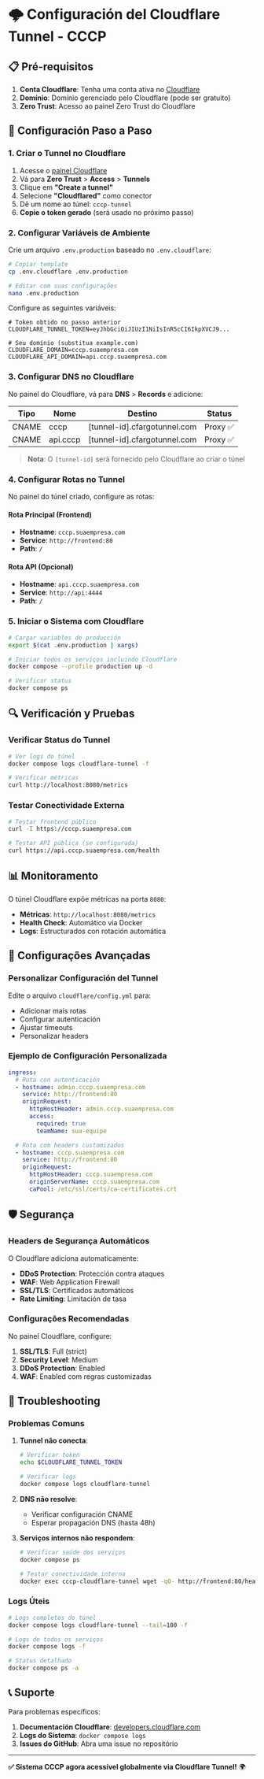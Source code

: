 # 🌩️ Configuración del Cloudflare Tunnel - CCCP

## 📋 Pré-requisitos

1. **Conta Cloudflare**: Tenha uma conta ativa no [Cloudflare](https://cloudflare.com)
2. **Domínio**: Domínio gerenciado pelo Cloudflare (pode ser gratuito)
3. **Zero Trust**: Acesso ao painel Zero Trust do Cloudflare

## 🚀 Configuración Paso a Paso

### 1. Criar o Tunnel no Cloudflare

1. Acesse o [painel Cloudflare](https://dash.cloudflare.com)
2. Vá para **Zero Trust** > **Access** > **Tunnels**
3. Clique em **"Create a tunnel"**
4. Selecione **"Cloudflared"** como conector
5. Dê um nome ao túnel: `cccp-tunnel`
6. **Copie o token gerado** (será usado no próximo passo)

### 2. Configurar Variáveis de Ambiente

Crie um arquivo `.env.production` baseado no `.env.cloudflare`:

```bash
# Copiar template
cp .env.cloudflare .env.production

# Editar com suas configurações
nano .env.production
```

Configure as seguintes variáveis:

```env
# Token obtido no passo anterior
CLOUDFLARE_TUNNEL_TOKEN=eyJhbGciOiJIUzI1NiIsInR5cCI6IkpXVCJ9...

# Seu domínio (substitua example.com)
CLOUDFLARE_DOMAIN=cccp.suaempresa.com
CLOUDFLARE_API_DOMAIN=api.cccp.suaempresa.com
```

### 3. Configurar DNS no Cloudflare

No painel do Cloudflare, vá para **DNS** > **Records** e adicione:

| Tipo  | Nome | Destino | Status |
|-------|------|---------|--------|
| CNAME | cccp | [tunnel-id].cfargotunnel.com | Proxy ✅ |
| CNAME | api.cccp | [tunnel-id].cfargotunnel.com | Proxy ✅ |

> **Nota**: O `[tunnel-id]` será fornecido pelo Cloudflare ao criar o túnel

### 4. Configurar Rotas no Tunnel

No painel do túnel criado, configure as rotas:

#### Rota Principal (Frontend)
- **Hostname**: `cccp.suaempresa.com`
- **Service**: `http://frontend:80`
- **Path**: `/`

#### Rota API (Opcional)
- **Hostname**: `api.cccp.suaempresa.com`  
- **Service**: `http://api:4444`
- **Path**: `/`

### 5. Iniciar o Sistema com Cloudflare

```bash
# Cargar variables de producción
export $(cat .env.production | xargs)

# Iniciar todos os serviços incluindo Cloudflare
docker compose --profile production up -d

# Verificar status
docker compose ps
```

## 🔍 Verificación y Pruebas

### Verificar Status do Tunnel

```bash
# Ver logs do túnel
docker compose logs cloudflare-tunnel -f

# Verificar métricas
curl http://localhost:8080/metrics
```

### Testar Conectividade Externa

```bash
# Testar frontend público
curl -I https://cccp.suaempresa.com

# Testar API pública (se configurada)
curl https://api.cccp.suaempresa.com/health
```

## 📊 Monitoramento

O túnel Cloudflare expõe métricas na porta `8080`:

- **Métricas**: `http://localhost:8080/metrics`
- **Health Check**: Automático via Docker
- **Logs**: Estructurados con rotación automática

## 🔧 Configurações Avançadas

### Personalizar Configuración del Tunnel

Edite o arquivo `cloudflare/config.yml` para:

- Adicionar mais rotas
- Configurar autenticación
- Ajustar timeouts
- Personalizar headers

### Ejemplo de Configuración Personalizada

```yaml
ingress:
  # Ruta con autenticación
  - hostname: admin.cccp.suaempresa.com
    service: http://frontend:80
    originRequest:
      httpHostHeader: admin.cccp.suaempresa.com
      access:
        required: true
        teamName: sua-equipe

  # Rota com headers customizados
  - hostname: cccp.suaempresa.com
    service: http://frontend:80
    originRequest:
      httpHostHeader: cccp.suaempresa.com
      originServerName: cccp.suaempresa.com
      caPool: /etc/ssl/certs/ca-certificates.crt
```

## 🛡️ Segurança

### Headers de Segurança Automáticos

O Cloudflare adiciona automaticamente:

- **DDoS Protection**: Protección contra ataques
- **WAF**: Web Application Firewall
- **SSL/TLS**: Certificados automáticos
- **Rate Limiting**: Limitación de tasa

### Configurações Recomendadas

No painel Cloudflare, configure:

1. **SSL/TLS**: Full (strict)
2. **Security Level**: Medium
3. **DDoS Protection**: Enabled
4. **WAF**: Enabled com regras customizadas

## 🚨 Troubleshooting

### Problemas Comuns

1. **Tunnel não conecta**:
   ```bash
   # Verificar token
   echo $CLOUDFLARE_TUNNEL_TOKEN
   
   # Verificar logs
   docker compose logs cloudflare-tunnel
   ```

2. **DNS não resolve**:
   - Verificar configuración CNAME
   - Esperar propagación DNS (hasta 48h)

3. **Serviços internos não respondem**:
   ```bash
   # Verificar saúde dos serviços
   docker compose ps
   
   # Testar conectividade interna
   docker exec cccp-cloudflare-tunnel wget -qO- http://frontend:80/health
   ```

### Logs Úteis

```bash
# Logs completos do túnel
docker compose logs cloudflare-tunnel --tail=100 -f

# Logs de todos os serviços
docker compose logs -f

# Status detalhado
docker compose ps -a
```

## 📞 Suporte

Para problemas específicos:

1. **Documentación Cloudflare**: [developers.cloudflare.com](https://developers.cloudflare.com/cloudflare-one/connections/connect-apps/)
2. **Logs do Sistema**: `docker compose logs`
3. **Issues do GitHub**: Abra uma issue no repositório

---

**✅ Sistema CCCP agora acessível globalmente via Cloudflare Tunnel!** 🌍